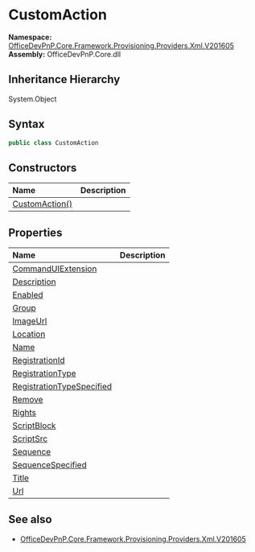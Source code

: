 # CustomAction
  

**Namespace:** [OfficeDevPnP.Core.Framework.Provisioning.Providers.Xml.V201605](OfficeDevPnP.Core.Framework.Provisioning.Providers.Xml.V201605.md)  
**Assembly:** OfficeDevPnP.Core.dll  
## Inheritance Hierarchy
System.Object  

## Syntax
```C#
public class CustomAction
```
## Constructors
|**Name**|**Description**|
|:-----|:-----|
| [CustomAction()](OfficeDevPnP.Core.Framework.Provisioning.Providers.Xml.V201605.CustomAction.ctor1.md) | 
## Properties
|**Name**|**Description**|
|:-----|:-----|
| [CommandUIExtension](OfficeDevPnP.Core.Framework.Provisioning.Providers.Xml.V201605.CustomAction.CommandUIExtension.md) | 
| [Description](OfficeDevPnP.Core.Framework.Provisioning.Providers.Xml.V201605.CustomAction.Description.md) | 
| [Enabled](OfficeDevPnP.Core.Framework.Provisioning.Providers.Xml.V201605.CustomAction.Enabled.md) | 
| [Group](OfficeDevPnP.Core.Framework.Provisioning.Providers.Xml.V201605.CustomAction.Group.md) | 
| [ImageUrl](OfficeDevPnP.Core.Framework.Provisioning.Providers.Xml.V201605.CustomAction.ImageUrl.md) | 
| [Location](OfficeDevPnP.Core.Framework.Provisioning.Providers.Xml.V201605.CustomAction.Location.md) | 
| [Name](OfficeDevPnP.Core.Framework.Provisioning.Providers.Xml.V201605.CustomAction.Name.md) | 
| [RegistrationId](OfficeDevPnP.Core.Framework.Provisioning.Providers.Xml.V201605.CustomAction.RegistrationId.md) | 
| [RegistrationType](OfficeDevPnP.Core.Framework.Provisioning.Providers.Xml.V201605.CustomAction.RegistrationType.md) | 
| [RegistrationTypeSpecified](OfficeDevPnP.Core.Framework.Provisioning.Providers.Xml.V201605.CustomAction.RegistrationTypeSpecified.md) | 
| [Remove](OfficeDevPnP.Core.Framework.Provisioning.Providers.Xml.V201605.CustomAction.Remove.md) | 
| [Rights](OfficeDevPnP.Core.Framework.Provisioning.Providers.Xml.V201605.CustomAction.Rights.md) | 
| [ScriptBlock](OfficeDevPnP.Core.Framework.Provisioning.Providers.Xml.V201605.CustomAction.ScriptBlock.md) | 
| [ScriptSrc](OfficeDevPnP.Core.Framework.Provisioning.Providers.Xml.V201605.CustomAction.ScriptSrc.md) | 
| [Sequence](OfficeDevPnP.Core.Framework.Provisioning.Providers.Xml.V201605.CustomAction.Sequence.md) | 
| [SequenceSpecified](OfficeDevPnP.Core.Framework.Provisioning.Providers.Xml.V201605.CustomAction.SequenceSpecified.md) | 
| [Title](OfficeDevPnP.Core.Framework.Provisioning.Providers.Xml.V201605.CustomAction.Title.md) | 
| [Url](OfficeDevPnP.Core.Framework.Provisioning.Providers.Xml.V201605.CustomAction.Url.md) | 
## See also
- [OfficeDevPnP.Core.Framework.Provisioning.Providers.Xml.V201605](OfficeDevPnP.Core.Framework.Provisioning.Providers.Xml.V201605.md)
